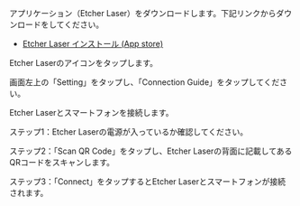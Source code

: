 アプリケーション（Etcher Laser）をダウンロードします。下記リンクからダウンロードをしてください。

- [Etcher Laser インストール (App store)](https://www.smartdiys.com)

Etcher Laserのアイコンをタップします。

画面左上の「Setting」をタップし、「Connection Guide」をタップしてください。

Etcher Laserとスマートフォンを接続します。

ステップ1：Etcher Laserの電源が入っているか確認してください。

ステップ2：「Scan QR Code」をタップし、Etcher Laserの背面に記載してあるQRコードをスキャンします。

ステップ3：「Connect」をタップするとEtcher Laserとスマートフォンが接続されます。
